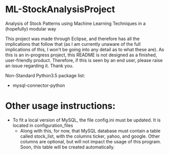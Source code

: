 # ML-StockAnalysisProject
Analysis of Stock Patterns using Machine Learning Techniques in a (hopefully) modular way


This project was made through Eclipse, and therefore has all the implications that follow that (as I am currently unaware of the full implications of this, I won't be going into any detail as to what these are). As this is an in-progress project, this README is not designed as a finished, user-friendly product. Therefore, if this is seen by an end user, please raise an issue regarding it. Thank you. 

Non-Standard Python3.5 package list:
* mysql-connector-python

# Other usage instructions:
* To fit a local version of MySQL, the file config.ini must be updated. It is located in configuration_files
  * Along with this, for now, that MySQL database must contain a table called stock_list, with the columns ticker, yahoo, and google. Other columns are optional, but will not impact the usage of this program. Soon, this table will be created automatically. 
